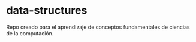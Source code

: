 # data-structures

Repo creado para el aprendizaje de conceptos fundamentales de ciencias de la computación.
